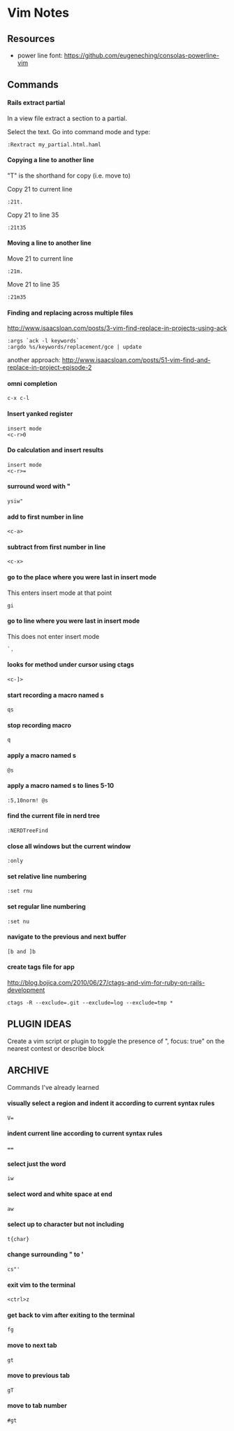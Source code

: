 # Vim Notes

## Resources

* power line font: https://github.com/eugeneching/consolas-powerline-vim

## Commands

#### Rails extract partial

In a view file extract a section to a partial.

Select the text. Go into command mode and type:

    :Rextract my_partial.html.haml

#### Copying a line to another line

"T" is the shorthand for copy (i.e. move to)

Copy 21 to current line

    :21t.
    
Copy 21 to line 35

    :21t35

#### Moving a line to another line

Move 21 to current line

    :21m.
    
Move 21 to line 35

    :21m35

#### Finding and replacing across multiple files

http://www.isaacsloan.com/posts/3-vim-find-replace-in-projects-using-ack

	:args `ack -l keywords`
	:argdo %s/keywords/replacement/gce | update
	
another approach: http://www.isaacsloan.com/posts/51-vim-find-and-replace-in-project-episode-2

####  omni completion

	c-x c-l

#### Insert yanked register

	insert mode 
	<c-r>0

#### Do calculation and insert results

	insert mode
	<c-r>=

#### surround word with "

	ysiw"

#### add to first number in line

	<c-a>

#### subtract from first number in line

	<c-x>

#### go to the place where you were last in insert mode

This enters insert mode at that point

	gi
	
#### go to line where you were last in insert mode

This does not enter insert mode

    `.

#### looks for method under cursor using ctags

	<c-]>

#### start recording a macro named s
	
	qs

#### stop recording macro

	q 

#### apply a macro named s

	@s

#### apply a macro named s to lines 5-10

	:5,10norm! @s

#### find the current file in nerd tree

	:NERDTreeFind

#### close all windows but the current window

	:only

#### set relative line numbering

	:set rnu

#### set regular line numbering

	:set nu

#### navigate to the previous and next buffer

	[b and ]b

#### create tags file for app

http://blog.bojica.com/2010/06/27/ctags-and-vim-for-ruby-on-rails-development

	ctags -R --exclude=.git --exclude=log --exclude=tmp *


## PLUGIN IDEAS

Create a vim script or plugin to toggle the presence of ", focus: true" on the nearest contest or describe block

## ARCHIVE

Commands I've already learned

#### visually select a region and indent it according to current syntax rules

	V=

#### indent current line according to current syntax rules

	==

#### select just the word

	iw

#### select word and white space at end

	aw 

#### select up to character but not including

	t{char} 

#### change surrounding " to '
	
	cs"' 

#### exit vim to the terminal

	<ctrl>z

#### get back to vim after exiting to the terminal

	fg

#### move to next tab

	gt

#### move to previous tab

	gT	

#### move to tab number #

	#gt	
